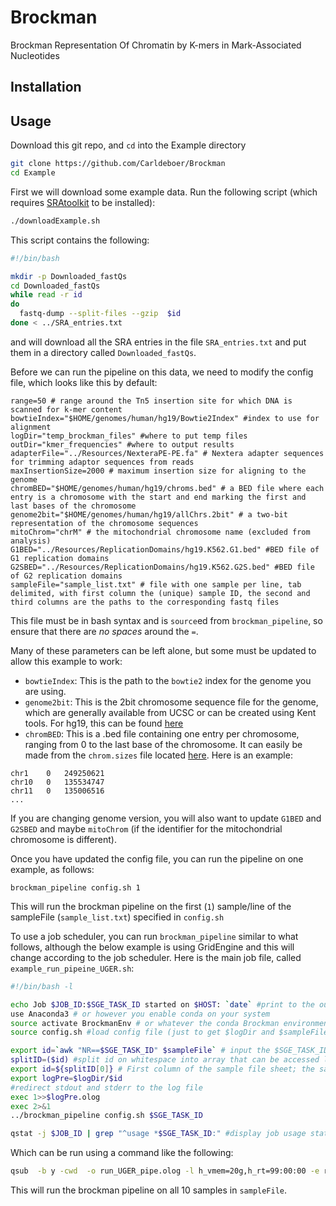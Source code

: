 # Brockman
Brockman Representation Of Chromatin by K-mers in Mark-Associated Nucleotides


## Installation


## Usage

Download this git repo, and `cd` into the Example directory
```bash
git clone https://github.com/Carldeboer/Brockman
cd Example
```

First we will download some example data.  Run the following script (which requires [SRAtoolkit](https://github.com/ncbi/sra-tools) to be installed):
```bash
./downloadExample.sh
```
This script contains the following:
```bash
#!/bin/bash

mkdir -p Downloaded_fastQs
cd Downloaded_fastQs
while read -r id
do
  fastq-dump --split-files --gzip  $id
done < ../SRA_entries.txt
```
and will download all the SRA entries in the file `SRA_entries.txt` and put them in a directory called `Downloaded_fastQs`.

Before we can run the pipeline on this data, we need to modify the config file, which looks like this by default:
```
range=50 # range around the Tn5 insertion site for which DNA is scanned for k-mer content
bowtieIndex="$HOME/genomes/human/hg19/Bowtie2Index" #index to use for alignment
logDir="temp_brockman_files" #where to put temp files
outDir="kmer_frequencies" #where to output results
adapterFile="../Resources/NexteraPE-PE.fa" # Nextera adapter sequences for trimming adaptor sequences from reads
maxInsertionSize=2000 # maximum insertion size for aligning to the genome
chromBED="$HOME/genomes/human/hg19/chroms.bed" # a BED file where each entry is a chromosome with the start and end marking the first and last bases of the chromosome
genome2bit="$HOME/genomes/human/hg19/allChrs.2bit" # a two-bit representation of the chromosome sequences
mitoChrom="chrM" # the mitochondrial chromosome name (excluded from analysis)
G1BED="../Resources/ReplicationDomains/hg19.K562.G1.bed" #BED file of G1 replication domains 
G2SBED="../Resources/ReplicationDomains/hg19.K562.G2S.bed" #BED file of G2 replication domains
sampleFile="sample_list.txt" # file with one sample per line, tab delimited, with first column the (unique) sample ID, the second and third columns are the paths to the corresponding fastq files
```
This file must be in bash syntax and is `source`ed from `brockman_pipeline`, so ensure that there are *no spaces* around the `=`.

Many of these parameters can be left alone, but some must be updated to allow this example to work:
* `bowtieIndex`: This is the path to the `bowtie2` index for the genome you are using.
* `genome2bit`: This is the 2bit chromosome sequence file for the genome, which are generally available from UCSC or can be created using Kent tools. For hg19, this can be found [here](http://hgdownload-test.cse.ucsc.edu/goldenPath/hg19/bigZips/)
* `chromBED`: This is a .bed file containing one entry per chromosome, ranging from 0 to the last base of the chromosome. It can easily be made from the `chrom.sizes` file located [here](http://hgdownload-test.cse.ucsc.edu/goldenPath/hg19/bigZips/). Here is an example:
```
chr1	0	249250621
chr10	0	135534747
chr11	0	135006516
...
```

If you are changing genome version, you will also want to update `G1BED` and `G2SBED` and maybe `mitoChrom` (if the identifier for the mitochondrial chromosome is different). 

Once you have updated the config file, you can run the pipeline on one example, as follows:
```
brockman_pipeline config.sh 1
```

This will run the brockman pipeline on the first (`1`) sample/line of the sampleFile (`sample_list.txt`) specified in `config.sh`

To use a job scheduler, you can run `brockman_pipeline` similar to what follows, although the below example is using GridEngine and this will change according to the job scheduler.
Here is the main job file, called `example_run_pipeine_UGER.sh`:
```bash
#!/bin/bash -l

echo Job $JOB_ID:$SGE_TASK_ID started on $HOST: `date` #print to the output file the current job id and task, and host
use Anaconda3 # or however you enable conda on your system
source activate BrockmanEnv # or whatever the conda Brockman environment was named
source config.sh #load config file (just to get $logDir and $sampleFile)

export id=`awk "NR==$SGE_TASK_ID" $sampleFile` # input the $SGE_TASK_IDth line of this file into $id
splitID=($id) #split id on whitespace into array that can be accessed like ${splitID[0]}
export id=${splitID[0]} # First column of the sample file sheet; the sample ID (must be unique)
export logPre=$logDir/$id
#redirect stdout and stderr to the log file
exec 1>>$logPre.olog
exec 2>&1
../brockman_pipeline config.sh $SGE_TASK_ID

qstat -j $JOB_ID | grep "^usage *$SGE_TASK_ID:" #display job usage stats
```

Which can be run using a command like the following:
```bash
qsub  -b y -cwd  -o run_UGER_pipe.olog -l h_vmem=20g,h_rt=99:00:00 -e run_UGER_pipe.olog -N ..example_run_pipeine_UGER.sh -t 1-10 ./example_run_pipeine_UGER.sh
```

This will run the brockman pipeline on all 10 samples in `sampleFile`.

